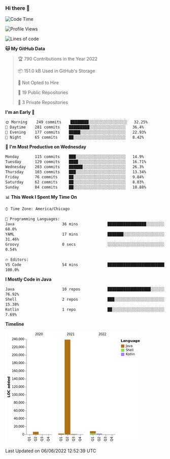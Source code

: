 ### Hi there 👋


<!--START_SECTION:waka-->
![Code Time](http://img.shields.io/badge/Code%20Time-2%2C276%20hrs%2055%20mins-blue)

![Profile Views](http://img.shields.io/badge/Profile%20Views-0-blue)

![Lines of code](https://img.shields.io/badge/From%20Hello%20World%20I%27ve%20Written-259%20Thousand%20lines%20of%20code-blue)

**🐱 My GitHub Data** 

> 🏆 790 Contributions in the Year 2022
 > 
> 📦 151.0 kB Used in GitHub's Storage 
 > 
> 🚫 Not Opted to Hire
 > 
> 📜 19 Public Repositories 
 > 
> 🔑 3 Private Repositories  
 > 
**I'm an Early 🐤** 

```text
🌞 Morning    249 commits    ████████░░░░░░░░░░░░░░░░░   32.25% 
🌆 Daytime    281 commits    █████████░░░░░░░░░░░░░░░░   36.4% 
🌃 Evening    177 commits    █████░░░░░░░░░░░░░░░░░░░░   22.93% 
🌙 Night      65 commits     ██░░░░░░░░░░░░░░░░░░░░░░░   8.42%

```
📅 **I'm Most Productive on Wednesday** 

```text
Monday       115 commits    ███░░░░░░░░░░░░░░░░░░░░░░   14.9% 
Tuesday      129 commits    ████░░░░░░░░░░░░░░░░░░░░░   16.71% 
Wednesday    203 commits    ██████░░░░░░░░░░░░░░░░░░░   26.3% 
Thursday     103 commits    ███░░░░░░░░░░░░░░░░░░░░░░   13.34% 
Friday       76 commits     ██░░░░░░░░░░░░░░░░░░░░░░░   9.84% 
Saturday     62 commits     ██░░░░░░░░░░░░░░░░░░░░░░░   8.03% 
Sunday       84 commits     ██░░░░░░░░░░░░░░░░░░░░░░░   10.88%

```


📊 **This Week I Spent My Time On** 

```text
⌚︎ Time Zone: America/Chicago

💬 Programming Languages: 
Java                     36 mins             █████████████████░░░░░░░░   68.0% 
YAML                     17 mins             ███████░░░░░░░░░░░░░░░░░░   31.46% 
Groovy                   0 secs              ░░░░░░░░░░░░░░░░░░░░░░░░░   0.54%

🔥 Editors: 
VS Code                  54 mins             █████████████████████████   100.0%

```

**I Mostly Code in Java** 

```text
Java                     10 repos            ███████████████████░░░░░░   76.92% 
Shell                    2 repos             ███░░░░░░░░░░░░░░░░░░░░░░   15.38% 
Kotlin                   1 repo              ██░░░░░░░░░░░░░░░░░░░░░░░   7.69%

```


**Timeline**

![Chart not found](https://raw.githubusercontent.com/powercasgamer/powercasgamer/master/charts/bar_graph.png) 


 Last Updated on 06/06/2022 12:52:39 UTC
<!--END_SECTION:waka-->
